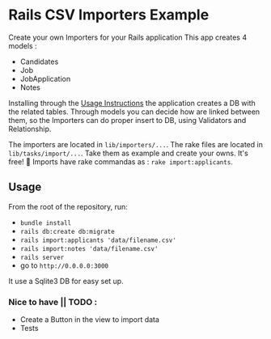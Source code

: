 # Rails CSV Importers Example

Create your own Importers for your Rails application
This app creates 4 models :
 - Candidates
 - Job
 - JobApplication 
 - Notes
 
Installing through the [Usage Instructions](#Usage) the application creates a DB with the related tables.
Through models you can decide how are linked between them, so the Importers can do proper insert to DB, 
using Validators and Relationship.

The importers are located in `lib/importers/...`.
The rake files are located in `lib/tasks/import/...`.
Take them as example and create your owns. It's free! :massage:
Imports have rake commandas as : `rake import:applicants`.

## Usage

From the root of the repository, run:

- `bundle install`
- `rails db:create db:migrate`
- `rails import:applicants 'data/filename.csv'`
- `rails import:notes 'data/filename.csv'`
- `rails server`
- go to `http://0.0.0.0:3000`


It use a Sqlite3 DB for easy set up.

### Nice to have || TODO :
 - Create a Button in the view to import data
 - Tests 
